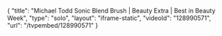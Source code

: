 {
    "title": "Michael Todd Sonic Blend Brush | Beauty Extra | Best in Beauty Week",
    "type": "solo",
    "layout": "iframe-static",
    "videoId": "128990571",
    "url": "\/tvpembed\/128990571"
}